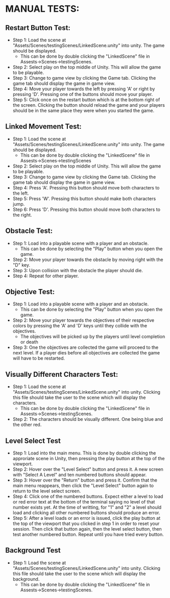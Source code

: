 # MANUAL TESTS:
## Restart Button Test:
* Step 1: Load the scene at "Assets/Scenes/testingScenes/LinkedScene.unity" into unity. The game should be displayed.
   - This can be done by double clicking the "LinkedScene" file in Assests->Scenes->testingScenes.
* Step 2: Select play on the top middle of Unity. This will allow the game to be playable.
* Step 3: Change to game view by clicking the Game tab. Clicking the game tab should display the game in game view.
* Step 4: Move your player towards the left by pressing 'A' or right by pressing 'D'. Pressing one of the buttons should move your player.
* Step 5: Click once on the restart button which is at the bottom right of the screen. Clicking the button should reload the game and your players should be in the same place they were when you started the game.

## Linked Movement Test:

* Step 1: Load the scene at "Assets/Scenes/testingScenes/LinkedScene.unity" into unity. The game should be displayed.
   - This can be done by double clicking the "LinkedScene" file in Assests->Scenes->testingScenes
* Step 2: Select play on the top middle of Unity. This will allow the game to be playable.
* Step 3: Change to game view by clicking the Game tab. Clicking the game tab should display the game in game view.
* Step 4: Press 'A'. Pressing this button should move both characters to the left.
* Step 5: Press 'W'. Pressing this button should make both characters jump.
* Step 6: Press 'D'. Pressing this button should move both characters to the right.

## Obstacle Test:
* Step 1: Load into a playable scene with a player and an obstacle.
   - This can be done by selecting the "Play" button when you open the game.
* Step 2: Move your player towards the obstacle by moving right with the "D" key.
* Step 3: Upon collision with the obstacle the player should die. 
* Step 4: Repeat for other player.

## Objective Test:
* Step 1: Load into a playable scene with a player and an obstacle.
   - This can be done by selecting the "Play" button when you open the game.
* Step 2: Move your player towards the objectives of their respective colors by pressing the 'A' and 'D' keys until they collide with the objectives.
   - The objectives will be picked up by the players until level completion or death
* Step 3: One the objectives are collected the game will proceed to the next level. If a player dies before all objectives are collected the game will have to be restarted.

## Visually Different Characters Test:
* Step 1: Load the scene at "Assets/Scenes/testingScenes/LinkedScene.unity" into unity. Clicking this file should take the user to the scene which will display the characters.
   - This can be done by double clicking the "LinkedScene" file in Assests->Scenes->testingScenes.
* Step 2: The characters should be visually different. One being blue and the other red.

## Level Select Test
* Step 1: Load into the main menu. This is done by double clicking the approriate scene in Unity, then pressing the play button at the top of the viewport.
* Step 2: Hover over the "Level Select" button and press it. A new screen with "Select A Level" and ten numbered buttons should appear.
* Step 3: Hover over the "Return" button and press it. Confirm that the main menu reappears, then click the "Level Select" button again to return to the level select screen.
* Step 4: Click one of the numbered buttons. Expect either a level to load or red error text at the bottom of the terminal saying no level of that number exists yet. At the time of writting, for "1" and "2" a level should load and clicking all other numbered buttons should produce an error.
* Step 5: After a level loads or an error is issued, click the play button at the top of the viewport that you clicked in step 1 in order to reset your session. Then click that button again, then the level select button, then test another numbered button. Repeat until you have tried every button.

## Background Test
* Step 1: Load the scene at "Assets/Scenes/testingScenes/LinkedScene.unity" into unity. Clicking this file should take the user to the scene which will display the background.
   - This can be done by double clicking the "LinkedScene" file in Assests->Scenes->testingScenes.
